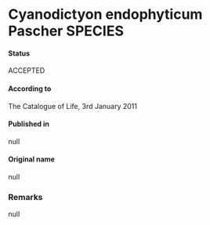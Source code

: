# Cyanodictyon endophyticum Pascher SPECIES

#### Status
ACCEPTED

#### According to
The Catalogue of Life, 3rd January 2011

#### Published in
null

#### Original name
null

### Remarks
null